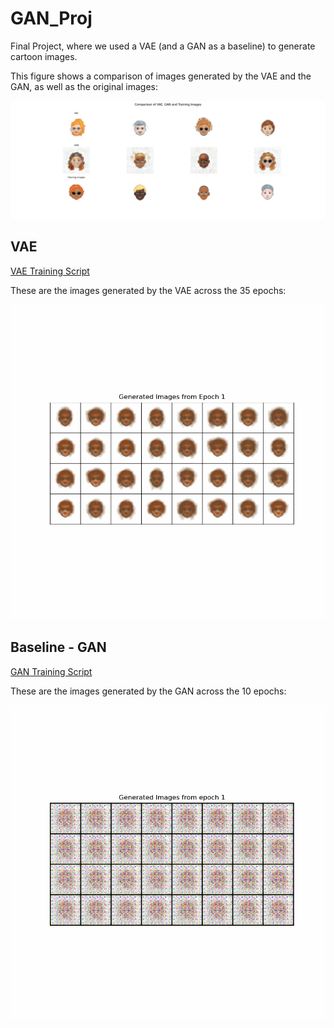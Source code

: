 # GAN_Proj

Final Project, where we used a VAE (and a GAN as a baseline) to generate cartoon images.

This figure shows a comparison of images generated by the VAE and the GAN, as well as the original images:

![Comparison](all_models.png)

## VAE

[VAE Training Script](APS360Project_Group61CartoonVAE.ipynb)

These are the images generated by the VAE across the 35 epochs:

![VAE](vae_training_animation.gif)

## Baseline - GAN

[GAN Training Script](APS360Project_Group61CartoonBaseline.ipynb)

These are the images generated by the GAN across the 10 epochs:

![GAN](gan_training_animation.gif)
